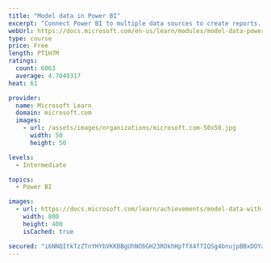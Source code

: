 ```yaml
---
title: "Model data in Power BI"
excerpt: "Connect Power BI to multiple data sources to create reports. Define the relationship between your data sources."
webUrl: https://docs.microsoft.com/en-us/learn/modules/model-data-power-bi/
type: course
price: Free
length: PT1H7M
ratings:
  count: 6063
  average: 4.7049317
heat: 61

provider:
  name: Microsoft Learn
  domain: microsoft.com
  images:
    - url: /assets/images/organizations/microsoft.com-50x50.jpg
      width: 50
      height: 50

levels:
  - Intermediate

topics:
  - Power BI

images:
  - url: https://docs.microsoft.com/learn/achievements/model-data-with-power-bi-desktop-social.png
    width: 800
    height: 400
    isCached: true

secured: "i6NNQItkTzZTnYHYbVKKBBgUhNObGH23ROkhHpTfX4fTIQSg4bnujpBBxDOYajM2ud3loKtDcMFPHtOeSTbUPxJoOV6FSwkD6hEezfifDPmqL3lhb+8wSaITGGdVMmlI4MjOj0JSG5zwXF80FojnEOEFdaxXq8Yf77rKbiM5nsoyO3CldSdIsWLfJiH0wJiJWG8xJLYdEfYBWvKULRVKW+2sGrR8iddHa53LSYj2YCSjUYuMNciXOLUHNtwc5GmsySrr7pfWAwzc2dzxS4Zm5hiF00NAFe54wvTOhAzEBYoIMDf08LTJ1Yhbky5Q2NKZMRwf1k3geO5ZAGk/QwEQhqRkRtqfpsOHdHk0z9M5aYCLcMaCZp6ZyZzxnVHKNpu5eruYyzX2xPt0dlT2RooPbnTHWf23rEmvzeoUxdUCHXE=;KW7dP16kyl57YLebgGZwew=="
---
```


